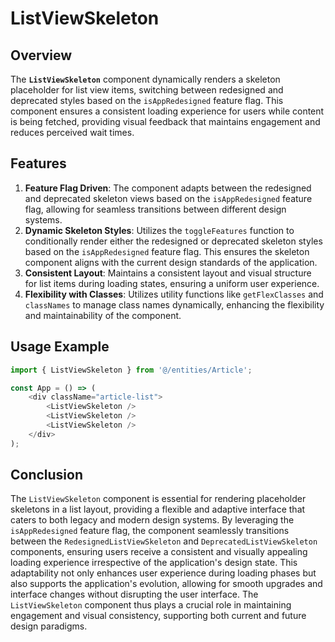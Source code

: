 # ListViewSkeleton

## Overview
The **`ListViewSkeleton`** component dynamically renders a skeleton placeholder for list view items, switching between redesigned and deprecated styles based on the `isAppRedesigned` feature flag. This component ensures a consistent loading experience for users while content is being fetched, providing visual feedback that maintains engagement and reduces perceived wait times.

## Features
1. **Feature Flag Driven**: The component adapts between the redesigned and deprecated skeleton views based on the `isAppRedesigned` feature flag, allowing for seamless transitions between different design systems.
2. **Dynamic Skeleton Styles**: Utilizes the `toggleFeatures` function to conditionally render either the redesigned or deprecated skeleton styles based on the `isAppRedesigned` feature flag. This ensures the skeleton component aligns with the current design standards of the application.
3. **Consistent Layout**: Maintains a consistent layout and visual structure for list items during loading states, ensuring a uniform user experience.
4. **Flexibility with Classes**: Utilizes utility functions like `getFlexClasses` and `classNames` to manage class names dynamically, enhancing the flexibility and maintainability of the component.

## Usage Example
```typescript jsx
import { ListViewSkeleton } from '@/entities/Article';

const App = () => (
    <div className="article-list">
        <ListViewSkeleton />
        <ListViewSkeleton />
        <ListViewSkeleton />
    </div>
);
```

## Conclusion
The `ListViewSkeleton` component is essential for rendering placeholder skeletons in a list layout, providing a flexible and adaptive interface that caters to both legacy and modern design systems. 
By leveraging the `isAppRedesigned` feature flag, the component seamlessly transitions between the `RedesignedListViewSkeleton` and `DeprecatedListViewSkeleton` components, ensuring users receive a consistent and visually appealing loading experience irrespective of the application's design state. 
This adaptability not only enhances user experience during loading phases but also supports the application's evolution, allowing for smooth upgrades and interface changes without disrupting the user interface. 
The `ListViewSkeleton` component thus plays a crucial role in maintaining engagement and visual consistency, supporting both current and future design paradigms.
